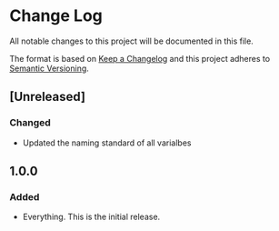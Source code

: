 # Change Log
All notable changes to this project will be documented in this file.

The format is based on [Keep a Changelog](http://keepachangelog.com/) and this project adheres to 
[Semantic Versioning](http://semver.org/).

## [Unreleased]
### Changed

- Updated the naming standard of all varialbes

## 1.0.0
### Added

- Everything. This is the initial release.
